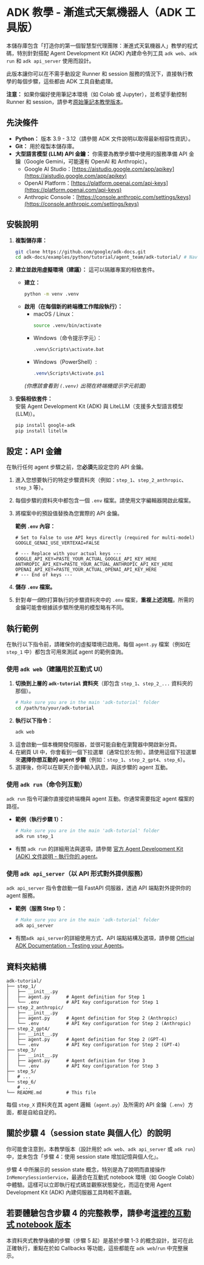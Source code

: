 # ADK 教學 - 漸進式天氣機器人（ADK 工具版）

本儲存庫包含「打造你的第一個智慧型代理團隊：漸進式天氣機器人」教學的程式碼，特別針對搭配 Agent Development Kit (ADK) 內建命令列工具 `adk web`、`adk run` 和 `adk api_server` 使用而設計。

此版本讓你可以在不需手動設定 Runner 和 session 服務的情況下，直接執行教學的每個步驟，這些都由 ADK 工具自動處理。

**注意：** 如果你偏好使用筆記本環境（如 Colab 或 Jupyter），並希望手動控制 Runner 和 session，請參考[原始筆記本教學版本](../adk_tutorial.ipynb)。

## 先決條件

*   **Python：** 版本 3.9 - 3.12（請參閱 ADK 文件說明以取得最新相容性資訊）。
*   **Git：** 用於複製本儲存庫。
*   **大型語言模型 (LLM) API 金鑰：** 你需要為教學步驟中使用的服務準備 API 金鑰（Google Gemini，可能還有 OpenAI 和 Anthropic）。
    *   Google AI Studio：[https://aistudio.google.com/app/apikey](https://aistudio.google.com/app/apikey)
    *   OpenAI Platform：[https://platform.openai.com/api-keys](https://platform.openai.com/api-keys)
    *   Anthropic Console：[https://console.anthropic.com/settings/keys](https://console.anthropic.com/settings/keys)

## 安裝說明

1.  **複製儲存庫：**
    ```bash
    git clone https://github.com/google/adk-docs.git
    cd adk-docs/examples/python/tutorial/agent_team/adk-tutorial/ # Navigate into the cloned directory
    ```

2.  **建立並啟用虛擬環境（建議）：**
    這可以隔離專案的相依套件。

    *   **建立：**
        ```bash
        python -m venv .venv
        ```
    *   **啟用（在每個新的終端機工作階段執行）：**
        *   macOS / Linux：
            ```bash
            source .venv/bin/activate
            ```
        *   Windows（命令提示字元）：
            ```bash
            .venv\Scripts\activate.bat
            ```
        *   Windows（PowerShell）:
            ```ps1
            .venv\Scripts\Activate.ps1
            ```
        *(你應該會看到 `(.venv)` 出現在終端機提示字元前面)*

3.  **安裝相依套件：**  
    安裝 Agent Development Kit (ADK) 與 LiteLLM（支援多大型語言模型 (LLM)）。
    ```bash
    pip install google-adk
    pip install litellm
    ```

## 設定：API 金鑰

在執行任何 agent 步驟之前，您**必須**先設定您的 API 金鑰。

1.  進入您想要執行的特定步驟資料夾（例如：`step_1`、`step_2_anthropic`、`step_3` 等）。
2.  每個步驟的資料夾中都包含一個 `.env` 檔案。請使用文字編輯器開啟此檔案。
3.  將檔案中的預設值替換為您實際的 API 金鑰。

    **範例 `.env` 內容：**
    ```dotenv
    # Set to False to use API keys directly (required for multi-model)
    GOOGLE_GENAI_USE_VERTEXAI=FALSE

    # --- Replace with your actual keys ---
    GOOGLE_API_KEY=PASTE_YOUR_ACTUAL_GOOGLE_API_KEY_HERE
    ANTHROPIC_API_KEY=PASTE_YOUR_ACTUAL_ANTHROPIC_API_KEY_HERE
    OPENAI_API_KEY=PASTE_YOUR_ACTUAL_OPENAI_API_KEY_HERE
    # --- End of keys ---
    ```
4.  **儲存 `.env` 檔案。**
5. 針對*每一個*你打算執行的步驟資料夾中的 `.env` 檔案，**重複上述流程**。所需的金鑰可能會根據該步驟所使用的模型略有不同。

## 執行範例

在執行以下指令前，請確保你的虛擬環境已啟用。每個 `agent.py` 檔案（例如在 `step_1` 中）都包含可用來測試 agent 的範例查詢。

### 使用 `adk web`（建議用於互動式 UI）

1.  **切換到上層的 `adk-tutorial` 資料夾**（即包含 `step_1`、`step_2_...` 資料夾的那個）。
    ```bash
    # Make sure you are in the main 'adk-tutorial' folder
    cd /path/to/your/adk-tutorial
    ```
2.  **執行以下指令：**
    ```bash
    adk web
    ```
3.  這會啟動一個本機開發伺服器，並很可能自動在瀏覽器中開啟新分頁。
4.  在網頁 UI 中，你會看到一個下拉選單（通常位於左側）。請使用這個下拉選單來**選擇你想互動的 agent 步驟**（例如：`step_1`、`step_2_gpt4`、`step_6`）。
5.  選擇後，你可以在聊天介面中輸入訊息，與該步驟的 agent 互動。

### 使用 `adk run`（命令列互動）

`adk run` 指令可讓你直接從終端機與 agent 互動。你通常需要指定 agent 檔案的路徑。

*   **範例（執行步驟 1）：**
    ```bash
    # Make sure you are in the main 'adk-tutorial' folder
    adk run step_1
    ```
*   有關 `adk run` 的詳細用法與選項，請參閱 [官方 Agent Development Kit (ADK) 文件說明 - 執行你的 agent](https://doggy8088.github.io/adk-docs/get-started/quickstart/#terminal-adk-run)。

### 使用 `adk api_server`（以 API 形式對外提供服務）

`adk api_server` 指令會啟動一個 FastAPI 伺服器，透過 API 端點對外提供你的 agent 服務。

*   **範例（服務 Step 1）：**
    ```bash
    # Make sure you are in the main 'adk-tutorial' folder
    adk api_server
    ```
*   有關`adk api_server`的詳細使用方式、API 端點結構及選項，請參閱 [Official ADK Documentation - Testing your Agents](https://doggy8088.github.io/adk-docs/get-started/testing/)。

## 資料夾結構

```
adk-tutorial/
├── step_1/
│   ├── __init__.py
│   ├── agent.py      # Agent definition for Step 1
│   └── .env          # API Key configuration for Step 1
├── step_2_anthropic/
│   ├── __init__.py
│   ├── agent.py      # Agent definition for Step 2 (Anthropic)
│   └── .env          # API Key configuration for Step 2 (Anthropic)
├── step_2_gpt4/
│   ├── __init__.py
│   ├── agent.py      # Agent definition for Step 2 (GPT-4)
│   └── .env          # API Key configuration for Step 2 (GPT-4)
├── step_3/
│   ├── __init__.py
│   ├── agent.py      # Agent definition for Step 3
│   └── .env          # API Key configuration for Step 3
├── step_5/
│   # ...
└── step_6/
    # ...
└── README.md         # This file
```

每個 `step_X` 資料夾在其 agent 邏輯（`agent.py`）及所需的 API 金鑰（`.env`）方面，都是自給自足的。

## 關於步驟 4（session state 與個人化）的說明

你可能會注意到，本教學版本（設計用於 `adk web`、`adk api_server` 或 `adk run`）中，並未包含「步驟 4：使用 session state 增加記憶與個人化」。

步驟 4 中所展示的 session state 概念，特別是為了說明而直接操作 `InMemorySessionService`，最適合在互動式 notebook 環境（如 Google Colab）中體驗。這樣可以立即執行程式碼並觀察狀態變化，而這在使用 Agent Development Kit (ADK) 內建伺服器工具時較不直觀。

## 若要體驗包含步驟 4 的完整教學，請參考[這裡的互動式 notebook 版本](https://doggy8088.github.io/adk-docs/tutorials/agent-team/#step-4-adding-memory-and-personalization-with-session-state)

本資料夾式教學後續的步驟（步驟 5 起）是基於步驟 1-3 的概念設計，並可在此正確執行，重點在於如 Callbacks 等功能，這些都能在 `adk web`/`run` 中完整展示。
